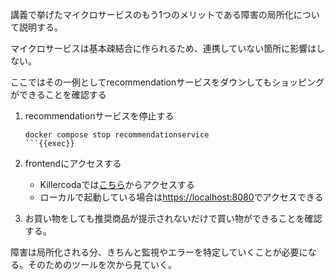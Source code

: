 講義で挙げたマイクロサービスのもう1つのメリットである障害の局所化について説明する。

マイクロサービスは基本疎結合に作られるため、連携していない箇所に影響はしない。

ここではその一例としてrecommendationサービスをダウンしてもショッピングができることを確認する

1. recommendationサービスを停止する
    ```
    docker compose stop recommendationservice
    ```{{exec}}

2. frontendにアクセスする
   - Killercodaでは[こちら]({{TRAFFIC_HOST1_8080}})からアクセスする
   - ローカルで起動している場合は<https://localhost:8080>でアクセスできる

3. お買い物をしても推奨商品が提示されないだけで買い物ができることを確認する。

障害は局所化される分、きちんと監視やエラーを特定していくことが必要になる。そのためのツールを次から見ていく。